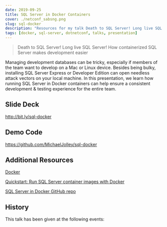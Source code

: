 ```yaml
---
date: 2019-09-25
title: SQL Server in Docker Containers
cover: ./netconf_sabsng.png
slug: sql-docker
description: "Resources for my talk Death to SQL Server! Long live SQL Server! How containerized SQL Server makes development easier."
tags: [docker, sql-server, dotnetconf, talks, presentation]
---
```


> Death to SQL Server! Long live SQL Server! How containerized SQL Server makes development easier

Managing development databases can be tricky, especially if members of the team want to develop on a Mac or Linux device. Besides being bulky, installing SQL Server Express or Developer Edition can open needless attack vectors on your local machine. In this presentation, we learn how running SQL Server in Docker containers can help ensure a consistent development & testing experience for the entire team.

## Slide Deck

<a href="http://bit.ly/sql-docker" target="_blank">http://bit.ly/sql-docker</a>

## Demo Code

<a href="https://github.com/MichaelJolley/sql-docker" target="_blank">https://github.com/MichaelJolley/sql-docker</a>

## Additional Resources

<a href="https://www.docker.com/" target="_blank">Docker</a>

<a href="https://docs.microsoft.com/en-us/sql/linux/quickstart-install-connect-docker?view=sql-server-2017&pivots=cs1-powershell" target="_blank">Quickstart: Run SQL Server container images with Docker</a>

<a href="https://github.com/Microsoft/mssql-docker" target="_blank">SQL Server in Docker GitHub repo</a>

## History

This talk has been given at the following events:
